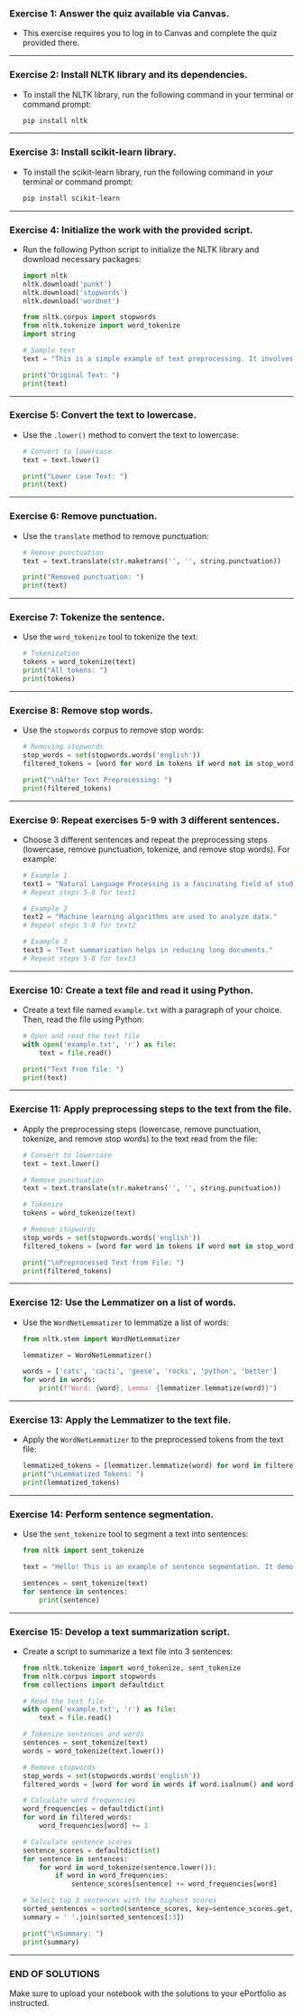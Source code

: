 ### **Exercise 1: Answer the quiz available via Canvas.**
- This exercise requires you to log in to Canvas and complete the quiz provided there.

---

### **Exercise 2: Install NLTK library and its dependencies.**
- To install the NLTK library, run the following command in your terminal or command prompt:
  ```bash
  pip install nltk
  ```

---

### **Exercise 3: Install scikit-learn library.**
- To install the scikit-learn library, run the following command in your terminal or command prompt:
  ```bash
  pip install scikit-learn
  ```

---

### **Exercise 4: Initialize the work with the provided script.**
- Run the following Python script to initialize the NLTK library and download necessary packages:
  ```python
  import nltk
  nltk.download('punkt')
  nltk.download('stopwords')
  nltk.download('wordnet')

  from nltk.corpus import stopwords
  from nltk.tokenize import word_tokenize
  import string

  # Sample text
  text = "This is a simple example of text preprocessing. It involves cleaning and organizing raw text data into a format suitable for analysis."

  print("Original Text: ")
  print(text)
  ```

---

### **Exercise 5: Convert the text to lowercase.**
- Use the `.lower()` method to convert the text to lowercase:
  ```python
  # Convert to lowercase
  text = text.lower()

  print("Lower case Text: ")
  print(text)
  ```

---

### **Exercise 6: Remove punctuation.**
- Use the `translate` method to remove punctuation:
  ```python
  # Remove punctuation
  text = text.translate(str.maketrans('', '', string.punctuation))

  print("Removed punctuation: ")
  print(text)
  ```

---

### **Exercise 7: Tokenize the sentence.**
- Use the `word_tokenize` tool to tokenize the text:
  ```python
  # Tokenization
  tokens = word_tokenize(text)
  print("All tokens: ")
  print(tokens)
  ```

---

### **Exercise 8: Remove stop words.**
- Use the `stopwords` corpus to remove stop words:
  ```python
  # Removing stopwords
  stop_words = set(stopwords.words('english'))
  filtered_tokens = [word for word in tokens if word not in stop_words]

  print("\nAfter Text Preprocessing: ")
  print(filtered_tokens)
  ```

---

### **Exercise 9: Repeat exercises 5-9 with 3 different sentences.**
- Choose 3 different sentences and repeat the preprocessing steps (lowercase, remove punctuation, tokenize, and remove stop words). For example:
  ```python
  # Example 1
  text1 = "Natural Language Processing is a fascinating field of study."
  # Repeat steps 5-8 for text1

  # Example 2
  text2 = "Machine learning algorithms are used to analyze data."
  # Repeat steps 5-8 for text2

  # Example 3
  text3 = "Text summarization helps in reducing long documents."
  # Repeat steps 5-8 for text3
  ```

---

### **Exercise 10: Create a text file and read it using Python.**
- Create a text file named `example.txt` with a paragraph of your choice. Then, read the file using Python:
  ```python
  # Open and read the text file
  with open('example.txt', 'r') as file:
      text = file.read()

  print("Text from file: ")
  print(text)
  ```

---

### **Exercise 11: Apply preprocessing steps to the text from the file.**
- Apply the preprocessing steps (lowercase, remove punctuation, tokenize, and remove stop words) to the text read from the file:
  ```python
  # Convert to lowercase
  text = text.lower()

  # Remove punctuation
  text = text.translate(str.maketrans('', '', string.punctuation))

  # Tokenize
  tokens = word_tokenize(text)

  # Remove stopwords
  stop_words = set(stopwords.words('english'))
  filtered_tokens = [word for word in tokens if word not in stop_words]

  print("\nPreprocessed Text from File: ")
  print(filtered_tokens)
  ```

---

### **Exercise 12: Use the Lemmatizer on a list of words.**
- Use the `WordNetLemmatizer` to lemmatize a list of words:
  ```python
  from nltk.stem import WordNetLemmatizer

  lemmatizer = WordNetLemmatizer()

  words = ['cats', 'cacti', 'geese', 'rocks', 'python', 'better']
  for word in words:
      print(f"Word: {word}, Lemma: {lemmatizer.lemmatize(word)}")
  ```

---

### **Exercise 13: Apply the Lemmatizer to the text file.**
- Apply the `WordNetLemmatizer` to the preprocessed tokens from the text file:
  ```python
  lemmatized_tokens = [lemmatizer.lemmatize(word) for word in filtered_tokens]
  print("\nLemmatized Tokens: ")
  print(lemmatized_tokens)
  ```

---

### **Exercise 14: Perform sentence segmentation.**
- Use the `sent_tokenize` tool to segment a text into sentences:
  ```python
  from nltk import sent_tokenize

  text = "Hello! This is an example of sentence segmentation. It demonstrates how sentence segmentation works using NLTK. Hope you find it helpful."

  sentences = sent_tokenize(text)
  for sentence in sentences:
      print(sentence)
  ```

---

### **Exercise 15: Develop a text summarization script.**
- Create a script to summarize a text file into 3 sentences:
  ```python
  from nltk.tokenize import word_tokenize, sent_tokenize
  from nltk.corpus import stopwords
  from collections import defaultdict

  # Read the text file
  with open('example.txt', 'r') as file:
      text = file.read()

  # Tokenize sentences and words
  sentences = sent_tokenize(text)
  words = word_tokenize(text.lower())

  # Remove stopwords
  stop_words = set(stopwords.words('english'))
  filtered_words = [word for word in words if word.isalnum() and word not in stop_words]

  # Calculate word frequencies
  word_frequencies = defaultdict(int)
  for word in filtered_words:
      word_frequencies[word] += 1

  # Calculate sentence scores
  sentence_scores = defaultdict(int)
  for sentence in sentences:
      for word in word_tokenize(sentence.lower()):
          if word in word_frequencies:
              sentence_scores[sentence] += word_frequencies[word]

  # Select top 3 sentences with the highest scores
  sorted_sentences = sorted(sentence_scores, key=sentence_scores.get, reverse=True)
  summary = ' '.join(sorted_sentences[:3])

  print("\nSummary: ")
  print(summary)
  ```

---

### **END OF SOLUTIONS**

Make sure to upload your notebook with the solutions to your ePortfolio as instructed.
